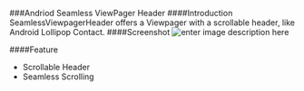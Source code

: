 ###Andriod Seamless ViewPager Header 
####Introduction
SeamlessViewpagerHeader offers a Viewpager with a scrollable header, like Android Lollipop Contact.
####Screenshot
![enter image description here](https://lh3.googleusercontent.com/-JXLaKeMng24/VT9d7KME2EI/AAAAAAAAA60/KXIhkwzZ3PE/s0/screenshot.gif "screenshot.gif")

####Feature

 - Scrollable Header
 - Seamless Scrolling
